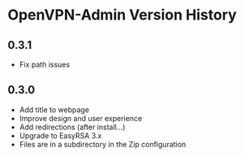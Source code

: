 # OpenVPN-Admin Version History

## 0.3.1
- Fix path issues

## 0.3.0
- Add title to webpage
- Improve design and user experience
- Add redirections (after install...)
- Upgrade to EasyRSA 3.x
- Files are in a subdirectory in the Zip configuration
